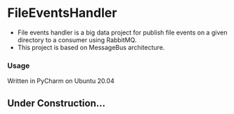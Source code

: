 # FileEventsHandler
- File events handler is a big data project for publish file events on a given directory to a consumer using RabbitMQ.
- This project is based on MessageBus architecture.

### Usage
Written in PyCharm on Ubuntu 20.04

## Under Construction...
